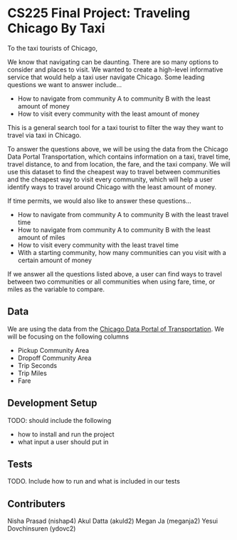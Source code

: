 # CS225 Final Project: Traveling Chicago By Taxi
To the taxi tourists of Chicago,

We know that navigating can be daunting.  There are so many options to consider and places to visit.  We wanted to create a high-level informative service that would help a taxi user navigate Chicago.  Some leading questions we want to answer include…
- How to navigate from community A to community B with the least amount of money
- How to visit every community with the least amount of money 

This is a general search tool for a taxi tourist to filter the way they want to travel via taxi in Chicago.

To answer the questions above, we will be using the data from the Chicago Data Portal Transportation, which contains information on a taxi, travel time, travel distance, to and from location, the fare, and the taxi company.  We will use this dataset to find the cheapest way to travel between communities and the cheapest way to visit every community, which will help a user identify ways to travel around Chicago with the least amount of money.

If time permits, we would also like to answer these questions…
- How to navigate from community A to community B with the least travel time
- How to navigate from community A to community B with the least amount of miles
- How to visit every community with the least travel time
- With a starting community, how many communities can you visit with a certain amount of money

If we answer all the questions listed above, a user can find ways to travel between two communities or all communities when using fare, time, or miles as the variable to compare.

## Data
We are using the data from the [Chicago Data Portal of Transportation](https://data.cityofchicago.org/Transportation/Taxi-Trips/wrvz-psew/data).  We will be focusing on the following columns
- Pickup Community Area
- Dropoff Community Area
- Trip Seconds
- Trip Miles
- Fare

## Development Setup
TODO: should include the following
- how to install and run the project
- what input a user should put in

## Tests
TODO. Include how to run and what is included in our tests

## Contributers
Nisha Prasad (nishap4)
Akul Datta (akuld2)
Megan Ja (meganja2)
Yesui Dovchinsuren (ydovc2)

